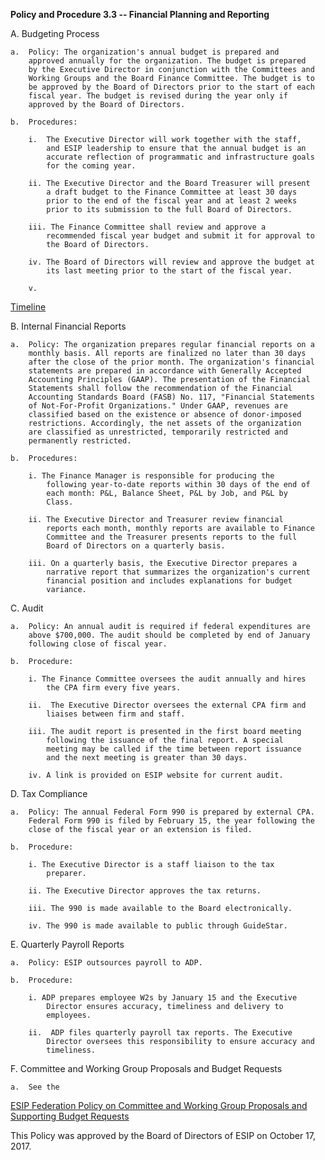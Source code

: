 **Policy and Procedure 3.3 -- Financial Planning and Reporting**

A.  Budgeting Process 

    a.  Policy: The organization's annual budget is prepared and
        approved annually for the organization. The budget is prepared
        by the Executive Director in conjunction with the Committees and
        Working Groups and the Board Finance Committee. The budget is to
        be approved by the Board of Directors prior to the start of each
        fiscal year. The budget is revised during the year only if
        approved by the Board of Directors.

    b.  Procedures:

        i.  The Executive Director will work together with the staff,
            and ESIP leadership to ensure that the annual budget is an
            accurate reflection of programmatic and infrastructure goals
            for the coming year.

        ii. The Executive Director and the Board Treasurer will present
            a draft budget to the Finance Committee at least 30 days
            prior to the end of the fiscal year and at least 2 weeks
            prior to its submission to the full Board of Directors.

        iii. The Finance Committee shall review and approve a
            recommended fiscal year budget and submit it for approval to
            the Board of Directors.

        iv. The Board of Directors will review and approve the budget at
            its last meeting prior to the start of the fiscal year.

        v.  
      
  [Timeline](https://github.com/ESIPFed/Governance/blob/master/ESIP%20Policies%20and%20Procedures/3.0%20Business%20and%20Finance/ESIP%20P%26P%203.3A%20FiCom%20annual%20budget%20cycle.md)

B.  Internal Financial Reports

    a.  Policy: The organization prepares regular financial reports on a
        monthly basis. All reports are finalized no later than 30 days
        after the close of the prior month. The organization's financial
        statements are prepared in accordance with Generally Accepted
        Accounting Principles (GAAP). The presentation of the Financial
        Statements shall follow the recommendation of the Financial
        Accounting Standards Board (FASB) No. 117, "Financial Statements
        of Not-For-Profit Organizations." Under GAAP, revenues are
        classified based on the existence or absence of donor-imposed
        restrictions. Accordingly, the net assets of the organization
        are classified as unrestricted, temporarily restricted and
        permanently restricted.

    b.  Procedures:

        i. The Finance Manager is responsible for producing the
            following year-to-date reports within 30 days of the end of
            each month: P&L, Balance Sheet, P&L by Job, and P&L by
            Class.

        ii. The Executive Director and Treasurer review financial
            reports each month, monthly reports are available to Finance
            Committee and the Treasurer presents reports to the full
            Board of Directors on a quarterly basis.

        iii. On a quarterly basis, the Executive Director prepares a
            narrative report that summarizes the organization's current
            financial position and includes explanations for budget
            variance.

C.  Audit

    a.  Policy: An annual audit is required if federal expenditures are
        above $700,000. The audit should be completed by end of January
        following close of fiscal year.

    b.  Procedure:

        i. The Finance Committee oversees the audit annually and hires
            the CPA firm every five years.

        ii.  The Executive Director oversees the external CPA firm and
            liaises between firm and staff.

        iii. The audit report is presented in the first board meeting
            following the issuance of the final report. A special
            meeting may be called if the time between report issuance
            and the next meeting is greater than 30 days.

        iv. A link is provided on ESIP website for current audit.

D.  Tax Compliance

    a.  Policy: The annual Federal Form 990 is prepared by external CPA.
        Federal Form 990 is filed by February 15, the year following the
        close of the fiscal year or an extension is filed.

    b.  Procedure:

        i. The Executive Director is a staff liaison to the tax
            preparer.

        ii. The Executive Director approves the tax returns.

        iii. The 990 is made available to the Board electronically.

        iv. The 990 is made available to public through GuideStar.

E.  Quarterly Payroll Reports 

    a.  Policy: ESIP outsources payroll to ADP.

    b.  Procedure:

        i. ADP prepares employee W2s by January 15 and the Executive
            Director ensures accuracy, timeliness and delivery to
            employees.

        ii.  ADP files quarterly payroll tax reports. The Executive
            Director oversees this responsibility to ensure accuracy and
            timeliness.

F.  Committee and Working Group Proposals and Budget Requests

    a.  See the
   [ESIP Federation Policy on Committee and Working Group Proposals and Supporting Budget Requests](https://github.com/ESIPFed/Governance/blob/master/ESIP%20Policies%20and%20Procedures/3.0%20Business%20and%20Finance/ESIP%20P%26P%203.3F%20Federation%20Committee%20Budget%20Request%20Policy.md)
    

This Policy was approved by the Board of Directors of ESIP on October
17, 2017.
